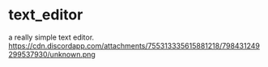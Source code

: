 # text_editor
a really simple text editor.
https://cdn.discordapp.com/attachments/755313335615881218/798431249299537930/unknown.png
